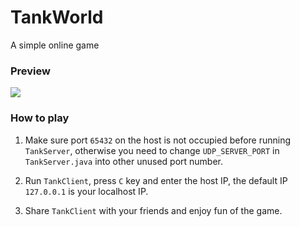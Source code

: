 # TankWorld
A simple online game


### Preview
![](http://wx4.sinaimg.cn/large/9cbe429fly1fer6jpg0vpj21eo13kac2.jpg)



### How to play

1. Make sure port `65432` on the host is not occupied before running `TankServer`, otherwise you need to change `UDP_SERVER_PORT` in `TankServer.java` into other unused port number.

2. Run `TankClient`, press `C` key and enter the host IP, the default IP `127.0.0.1` is your localhost IP.

3. Share `TankClient` with your friends and enjoy fun of the game.
